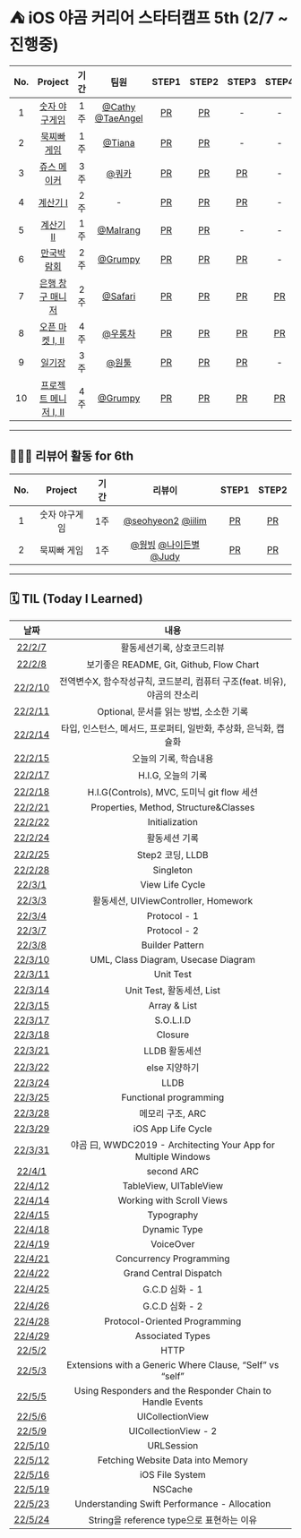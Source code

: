 # ⛺ iOS️ 야곰 커리어 스타터캠프 5th (2/7 ~ 진행중)

|No.|Project|기간|팀원|STEP1|STEP2|STEP3|STEP4|리뷰어|
|:---:|:---:|:---:|:---:|:---:|:---:|:---:|:---:|:---:|
|1|[숫자 야구게임](https://github.com/westeastyear/ios-number-baseball)|1주|[@Cathy](https://github.com/cathy171) [@TaeAngel](https://github.com/Taeangel)|[PR](https://github.com/yagom-academy/ios-number-baseball/pull/82)|[PR](https://github.com/yagom-academy/ios-number-baseball/pull/92)|-|-|[@Yeha](https://github.com/ye-ha)|
|2|[묵찌빠 게임](https://github.com/westeastyear/ios-rock-paper-scissors)|1주|[@Tiana](https://github.com/Kim-TaeHyun-A)|[PR](https://github.com/yagom-academy/ios-rock-paper-scissors/pull/111)|[PR](https://github.com/yagom-academy/ios-rock-paper-scissors/pull/121)|-|-|[@숲재](https://github.com/forestjae)|
|3|[쥬스 메이커](https://github.com/westeastyear/ios-juice-maker)|3주|[@쿼카](https://github.com/Quokkaaa)|[PR](https://github.com/yagom-academy/ios-juice-maker/pull/187)|[PR](https://github.com/yagom-academy/ios-juice-maker/pull/199)|[PR](https://github.com/yagom-academy/ios-juice-maker/pull/212)|-|[@개굴](https://github.com/yoo-kie)|
|4|[계산기 I](https://github.com/westeastyear/ios-calculator-app/tree/STEP3)|2주|-|[PR](https://github.com/yagom-academy/ios-calculator-app/pull/175)|[PR](https://github.com/yagom-academy/ios-calculator-app/pull/195)|[PR](https://github.com/yagom-academy/ios-calculator-app/pull/211)|-|[@도미닉](https://github.com/AppleCEO)|
|5|[계산기 II](https://github.com/westeastyear/ios-calculator-app-team)|1주|[@Malrang](https://github.com/malrang-malrang)|[PR](https://github.com/yagom-academy/ios-calculator-app/pull/220)|[PR](https://github.com/yagom-academy/ios-calculator-app/pull/229)|-|-|[@도미닉](https://github.com/AppleCEO)|
|6|[만국박람회](https://github.com/westeastyear/ios-exposition-universelle)|2주|[@Grumpy](https://github.com/grumpy-sw)|[PR](https://github.com/yagom-academy/ios-exposition-universelle/pull/139)|[PR](https://github.com/yagom-academy/ios-exposition-universelle/pull/151)|[PR](https://github.com/yagom-academy/ios-exposition-universelle/pull/163)|-|[@Steven](https://github.com/stevenkim18)|
|7|[은행 창구 매니저](https://github.com/westeastyear/ios-bank-manager)|2주|[@Safari](https://github.com/saafaaari)|[PR](https://github.com/yagom-academy/ios-bank-manager/pull/148)|[PR](https://github.com/yagom-academy/ios-bank-manager/pull/157)|[PR](https://github.com/yagom-academy/ios-bank-manager/pull/165)|[PR](https://github.com/yagom-academy/ios-bank-manager/pull/176)|[@린생](https://github.com/jungseungyeo)|
|8|[오픈 마켓 I, II](https://github.com/westeastyear/ios-open-market)|4주|[@우롱차](https://github.com/dnwhd0112)|[PR](https://github.com/yagom-academy/ios-open-market/pull/140)|[PR](https://github.com/yagom-academy/ios-open-market/pull/148)|[PR](https://github.com/yagom-academy/ios-open-market/pull/162)|[PR](https://github.com/yagom-academy/ios-open-market/pull/171)|[@또치](https://github.com/TTOzzi)|
|9|[일기장](https://github.com/westeastyear/ios-diary)|3주|[@원툴](https://github.com/kimt4580)|[PR](https://github.com/yagom-academy/ios-diary/pull/10)|[PR](https://github.com/yagom-academy/ios-diary/pull/21)|[PR](https://github.com/yagom-academy/ios-diary/pull/33)|-|[@또치](https://github.com/TTOzzi)|
|10|[프로젝트 메니저 I, II](https://github.com/westeastyear/ios-project-manager)|4주|[@Grumpy](https://github.com/grumpy-sw)|[PR](https://github.com/yagom-academy/ios-project-manager/pull/124)|[PR](https://github.com/yagom-academy/ios-project-manager/pull/139)|[PR](https://github.com/yagom-academy/ios-project-manager/pull/160)|[PR](https://github.com/yagom-academy/ios-project-manager/pull/166)|[@라자냐](https://github.com/wonhee009)|
---

## 🧑🏻‍🏫 리뷰어 활동 for 6th
|No.|Project|기간|리뷰이|STEP1|STEP2|
|:---:|:---:|:---:|:---:|:---:|:---:|
|1|숫자 야구게임|1주|[@seohyeon2](https://github.com/seohyeon2) [@iilim](https://github.com/iilim)|[PR](https://github.com/yagom-academy/ios-number-baseball/pull/101)|[PR](https://github.com/yagom-academy/ios-number-baseball/pull/110)|
|2|묵찌빠 게임|1주|[@웡빙](https://github.com/wongbingg) [@나이든별](https://github.com/radiantchoi) [@Judy](https://github.com/Judy-999)|[PR](https://github.com/yagom-academy/ios-rock-paper-scissors/pull/130)|[PR](https://github.com/yagom-academy/ios-rock-paper-scissors/pull/140)|
---

## 🗓 TIL (Today I Learned)
|날짜|내용|
|:---:|:---:|
|[22/2/7](https://github.com/westeastyear/iOS_yagom_careerStater_camp/blob/main/TIL/22:2:7_TIL.md)|활동세션기록, 상호코드리뷰|
|[22/2/8](https://github.com/westeastyear/iOS_yagom_careerStater_camp/blob/main/TIL/22:2:8_TIL.md)|보기좋은 README, Git, Github, Flow Chart|
|[22/2/10](https://github.com/westeastyear/iOS_yagom_careerStater_camp/blob/main/TIL/22:2:10_TIL.md)|전역변수X, 함수작성규칙, 코드분리, 컴퓨터 구조(feat. 비유), 야곰의 잔소리|
|[22/2/11](https://github.com/westeastyear/iOS_yagom_careerStater_camp/blob/main/TIL/22:2:11_TIL.md)|Optional, 문서를 읽는 방법, 소소한 기록|
|[22/2/14](https://github.com/westeastyear/iOS_yagom_careerStater_camp/blob/main/TIL/22:2:14_TIL.md)|타입, 인스턴스, 메서드, 프로퍼티, 일반화, 추상화, 은닉화, 캡슐화|
|[22/2/15](https://github.com/westeastyear/iOS_yagom_careerStater_camp/blob/main/TIL/22:2:15_TIL.md)|오늘의 기록, 학습내용|
|[22/2/17](https://github.com/westeastyear/iOS_yagom_careerStater_camp/blob/main/TIL/22:2:17_TIL.md)|H.I.G, 오늘의 기록|
|[22/2/18](https://github.com/westeastyear/iOS_yagom_careerStater_camp/blob/main/TIL/22:2:18_TIL.md)|H.I.G(Controls), MVC, 도미닉 git flow 세션|
|[22/2/21](https://github.com/westeastyear/iOS_yagom_careerStater_camp/blob/main/TIL/22:2:21_TIL.md)|Properties, Method, Structure&Classes|
|[22/2/22](https://github.com/westeastyear/iOS_yagom_careerStater_camp/blob/main/TIL/22:2:22_TIL.md)|Initialization|
|[22/2/24](https://github.com/westeastyear/iOS_yagom_careerStater_camp/blob/main/TIL/22:2:24_TIL.md)|활동세션 기록|
|[22/2/25](https://github.com/westeastyear/iOS_yagom_careerStater_camp/blob/main/TIL/22:2:25_TIL.md)|Step2 코딩, LLDB|
|[22/2/28](https://github.com/westeastyear/iOS_yagom_careerStater_camp/blob/main/TIL/22:2:28_TIL.md)|Singleton|
|[22/3/1](https://github.com/westeastyear/iOS_yagom_careerStater_camp/blob/main/TIL/22:3:1_TIL.md)|View Life Cycle|
|[22/3/3](https://github.com/westeastyear/iOS_yagom_careerStater_camp/blob/main/TIL/22:3:3_TIL.md)|활동세션, UIViewController, Homework|
|[22/3/4](https://github.com/westeastyear/iOS_yagom_careerStater_camp/blob/main/TIL/22:3:4_TIL.md)|Protocol - 1|
|[22/3/7](https://github.com/westeastyear/iOS_yagom_careerStater_camp/blob/main/TIL/22:3:7_TIL.md)|Protocol - 2|
|[22/3/8](https://github.com/westeastyear/iOS_yagom_careerStater_camp/blob/main/TIL/22:3:8_TIL.md)|Builder Pattern|
|[22/3/10](https://github.com/westeastyear/iOS_yagom_careerStater_camp/blob/main/TIL/22:3:10_TIL.md)|UML, Class Diagram, Usecase Diagram|
|[22/3/11](https://github.com/westeastyear/iOS_yagom_careerStater_camp/blob/main/TIL/22:3:11_TIL.md)|Unit Test|
|[22/3/14](https://github.com/westeastyear/iOS_yagom_careerStater_camp/blob/main/TIL/22:3:14_TIL.md)|Unit Test, 활동세션, List|
|[22/3/15](https://github.com/westeastyear/iOS_yagom_careerStater_camp/blob/main/TIL/22:3:15_TIL.md)|Array & List|
|[22/3/17](https://github.com/westeastyear/iOS_yagom_careerStater_camp/blob/main/TIL/22:3:17_TIL.md)|S.O.L.I.D|
|[22/3/18](https://github.com/westeastyear/iOS_yagom_careerStater_camp/blob/main/TIL/22:3:18_TIL.md)|Closure|
|[22/3/21](https://github.com/westeastyear/iOS_yagom_careerStater_camp/blob/main/TIL/22:3:21_TIL.md)|LLDB 활동세션|
|[22/3/22](https://github.com/westeastyear/iOS_yagom_careerStater_camp/blob/main/TIL/22:3:22_TIL.md)|else 지양하기|
|[22/3/24](https://github.com/westeastyear/iOS_yagom_careerStater_camp/blob/main/TIL/22:3:24_TIL.md)|LLDB|
|[22/3/25](https://github.com/westeastyear/iOS_yagom_careerStater_camp/blob/main/TIL/22:3:25_TIL.md)|Functional programming|
|[22/3/28](https://github.com/westeastyear/iOS_yagom_careerStater_camp/blob/main/TIL/22:3:28_TIL.md)|메모리 구조, ARC|
|[22/3/29](https://github.com/westeastyear/iOS_yagom_careerStater_camp/blob/main/TIL/22:3:29_TIL.md)|iOS App Life Cycle|
|[22/3/31](https://github.com/westeastyear/iOS_yagom_careerStater_camp/blob/main/TIL/22:3:31_TIL.md)|야곰 曰, WWDC2019 - Architecting Your App for Multiple Windows|
|[22/4/1](https://github.com/westeastyear/iOS_yagom_careerStater_camp/blob/main/TIL/22:4:1_TIL.md)|second ARC|
|[22/4/12](https://github.com/westeastyear/iOS_yagom_careerStater_camp/blob/main/TIL/22:4:12_TIL.md)|TableView, UITableView|
|[22/4/14](https://github.com/westeastyear/iOS_yagom_careerStater_camp/blob/main/TIL/22:4:14_TIL.md)|Working with Scroll Views|
|[22/4/15](https://github.com/westeastyear/iOS_yagom_careerStater_camp/blob/main/TIL/22:4:15_TIL.md)|Typography|
|[22/4/18](https://github.com/westeastyear/iOS_yagom_careerStater_camp/blob/main/TIL/22:4:18_TIL.md)|Dynamic Type|
|[22/4/19](https://github.com/westeastyear/iOS_yagom_careerStater_camp/blob/main/TIL/22:4:19_TIL.md)|VoiceOver|
|[22/4/21](https://github.com/westeastyear/iOS_yagom_careerStater_camp/blob/main/TIL/22:4:21_TIL.md)|Concurrency Programming|
|[22/4/22](https://github.com/westeastyear/iOS_yagom_careerStater_camp/blob/main/TIL/22:4:22_TIL.md)|Grand Central Dispatch|
|[22/4/25](https://github.com/westeastyear/iOS_yagom_careerStater_camp/blob/main/TIL/22:4:25_TIL.md)|G.C.D 심화 - 1|
|[22/4/26](https://github.com/westeastyear/iOS_yagom_careerStater_camp/blob/main/TIL/22:4:26_TIL.md)|G.C.D 심화 - 2|
|[22/4/28](https://github.com/westeastyear/iOS_yagom_careerStater_camp/blob/main/TIL/22:4:28_TIL.md)|Protocol-Oriented Programming|
|[22/4/29](https://github.com/westeastyear/iOS_yagom_careerStater_camp/blob/main/TIL/22:4:29_TIL.md)|Associated Types|
|[22/5/2](https://github.com/westeastyear/iOS_yagom_careerStater_camp/blob/main/TIL/22:5:2_TIL.md)|HTTP|
|[22/5/3](https://github.com/westeastyear/iOS_yagom_careerStater_camp/blob/main/TIL/22:5:3_TIL.md)|Extensions with a Generic Where Clause, “Self” vs “self”|
|[22/5/5](https://github.com/westeastyear/iOS_yagom_careerStater_camp/blob/main/TIL/22:5:5_TIL.md)|Using Responders and the Responder Chain to Handle Events|
|[22/5/6](https://github.com/westeastyear/iOS_yagom_careerStater_camp/blob/main/TIL/22:5:6_TIL.md)|UICollectionView|
|[22/5/9](https://github.com/westeastyear/iOS_yagom_careerStater_camp/blob/main/TIL/22:5:9_TIL.md)|UICollectionView - 2|
|[22/5/10](https://github.com/westeastyear/iOS_yagom_careerStater_camp/blob/main/TIL/22:5:10_TIL.md)|URLSession|
|[22/5/12](https://github.com/westeastyear/iOS_yagom_careerStater_camp/blob/main/TIL/22:5:12_TIL.md)|Fetching Website Data into Memory|
|[22/5/16](https://github.com/westeastyear/iOS_yagom_careerStater_camp/blob/main/TIL/22:5:16_TIL.md)|iOS File System|
|[22/5/19](https://github.com/westeastyear/iOS_yagom_careerStater_camp/blob/main/TIL/22:5:19_TIL.md)|NSCache|
|[22/5/23](https://github.com/westeastyear/iOS_yagom_careerStater_camp/blob/main/TIL/22:5:23_TIL.md)|Understanding Swift Performance - Allocation|
|[22/5/24](https://github.com/westeastyear/iOS_yagom_careerStater_camp/blob/main/TIL/22:5:24_TIL.md)|String을 reference type으로 표현하는 이유|
